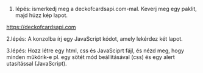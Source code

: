 1. lépés: ismerkedj meg a deckofcardsapi.com-mal. Keverj meg egy paklit, majd húzz kép lapot.

https://deckofcardsapi.com

2.lépés: A konzolba írj egy JavaScript kódot, amely lekérdez két lapot.

3.lépés: Hozz létre egy html, css és JavaSciprt fájl, és nézd meg, hogy minden műkörik-e pl. egy sötét mód beállításával (css) és egy alert utasítással (JavaScript).